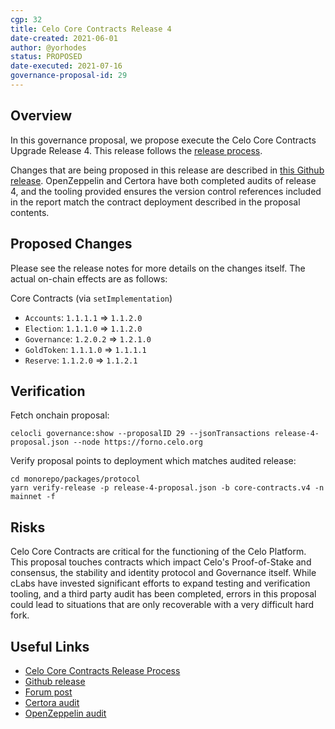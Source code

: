 ```yaml
---
cgp: 32
title: Celo Core Contracts Release 4
date-created: 2021-06-01
author: @yorhodes
status: PROPOSED
date-executed: 2021-07-16
governance-proposal-id: 29
---
```


## Overview

In this governance proposal, we propose execute the Celo Core Contracts Upgrade Release 4. This release follows the [release process](https://docs.celo.org/community/release-process/smart-contracts).

Changes that are being proposed in this release are described in [this Github release](https://github.com/celo-org/celo-monorepo/releases/tag/celo-core-contracts-v5.post-audit). 
OpenZeppelin and Certora have both completed audits of release 4, and the tooling provided ensures the version control references included in the report match the contract deployment described in the proposal contents.

## Proposed Changes

Please see the release notes for more details on the changes itself. The actual on-chain effects are as follows:

Core Contracts (via `setImplementation`)
- `Accounts`: `1.1.1.1` => `1.1.2.0`
- `Election`: `1.1.1.0` => `1.1.2.0`
- `Governance`: `1.2.0.2` => `1.2.1.0`
- `GoldToken`: `1.1.1.0` => `1.1.1.1`
- `Reserve`: `1.1.2.0` => `1.1.2.1`


## Verification

Fetch onchain proposal:
```
celocli governance:show --proposalID 29 --jsonTransactions release-4-proposal.json --node https://forno.celo.org
```

Verify proposal points to deployment which matches audited release:
```
cd monorepo/packages/protocol
yarn verify-release -p release-4-proposal.json -b core-contracts.v4 -n mainnet -f
```

## Risks

Celo Core Contracts are critical for the functioning of the Celo Platform. This proposal touches contracts which impact Celo's Proof-of-Stake and consensus, the stability and identity protocol and Governance itself. 
While cLabs have invested significant efforts to expand testing and verification tooling, and a third party audit has been completed, errors in this proposal could lead to situations that are only recoverable with a very difficult hard fork.

## Useful Links

* [Celo Core Contracts Release Process](https://docs.celo.org/community/release-process/smart-contracts)
* [Github release](https://github.com/celo-org/celo-monorepo/releases/tag/celo-contracts-v5.post-audit)
* [Forum post](https://forum.celo.org/t/core-contracts-release-4/1166)
* [Certora audit](https://certora.atlassian.net/wiki/spaces/CVR/pages/38862852/Formal+Verification+of+Celo+Core+Contracts+Release+4)
* [OpenZeppelin audit](https://blog.openzeppelin.com/celo-audit-release-5/)
